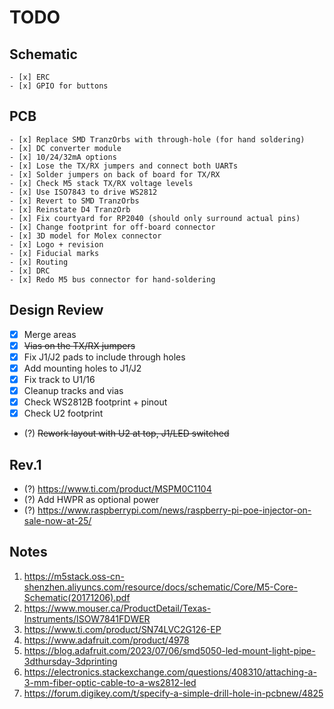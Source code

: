 # TODO

## Schematic
    - [x] ERC
    - [x] GPIO for buttons

## PCB
    - [x] Replace SMD TranzOrbs with through-hole (for hand soldering)
    - [x] DC converter module
    - [x] 10/24/32mA options
    - [x] Lose the TX/RX jumpers and connect both UARTs
    - [x] Solder jumpers on back of board for TX/RX
    - [x] Check M5 stack TX/RX voltage levels
    - [x] Use ISO7843 to drive WS2812
    - [x] Revert to SMD TranzOrbs
    - [x] Reinstate D4 TranzOrb
    - [x] Fix courtyard for RP2040 (should only surround actual pins)
    - [x] Change footprint for off-board connector
    - [x] 3D model for Molex connector
    - [x] Logo + revision
    - [x] Fiducial marks
    - [x] Routing
    - [x] DRC
    - [x] Redo M5 bus connector for hand-soldering

## Design Review
   - [x] Merge areas
   - [x] ~~Vias on the TX/RX jumpers~~
   - [x] Fix J1/J2 pads to include through holes
   - [x] Add mounting holes to J1/J2
   - [x] Fix track to U1/16
   - [x] Cleanup tracks and vias
   - [x] Check WS2812B footprint + pinout
   - [x] Check U2 footprint
   - (?) ~~Rework layout with U2 at top, J1/LED switched~~

## Rev.1
- (?) https://www.ti.com/product/MSPM0C1104
- (?) Add HWPR as optional power
- (?) https://www.raspberrypi.com/news/raspberry-pi-poe-injector-on-sale-now-at-25/

## Notes

1. https://m5stack.oss-cn-shenzhen.aliyuncs.com/resource/docs/schematic/Core/M5-Core-Schematic(20171206).pdf
2. https://www.mouser.ca/ProductDetail/Texas-Instruments/ISOW7841FDWER
3. https://www.ti.com/product/SN74LVC2G126-EP
4. https://www.adafruit.com/product/4978
5. https://blog.adafruit.com/2023/07/06/smd5050-led-mount-light-pipe-3dthursday-3dprinting
6. https://electronics.stackexchange.com/questions/408310/attaching-a-3-mm-fiber-optic-cable-to-a-ws2812-led
7. https://forum.digikey.com/t/specify-a-simple-drill-hole-in-pcbnew/4825
